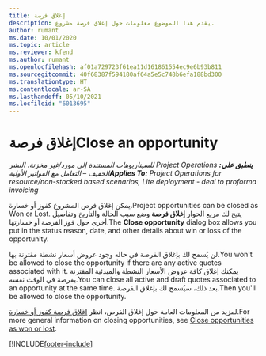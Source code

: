 ```yaml
---
title: إغلاق فرصة
description: يقدم هذا الموضوع معلومات حول إغلاق فرصة مشروع.
author: rumant
ms.date: 10/01/2020
ms.topic: article
ms.reviewer: kfend
ms.author: rumant
ms.openlocfilehash: af01a729723f61ea11d161861554ec9e6b93b811
ms.sourcegitcommit: 40f68387f594180af64a5e5c748b6efa188bd300
ms.translationtype: HT
ms.contentlocale: ar-SA
ms.lasthandoff: 05/10/2021
ms.locfileid: "6013695"
---
```

# <a name="close-an-opportunity"></a><span data-ttu-id="e081b-103">إغلاق فرصة</span><span class="sxs-lookup"><span data-stu-id="e081b-103">Close an opportunity</span></span>

<span data-ttu-id="e081b-104">_**ينطبق علي:** ‏‫Project Operations للسيناريوهات المستندة إلى مورد/غير مخزنة‬، ‏‫النشر الخفيف – التعامل مع الفواتير الأولية‬_</span><span class="sxs-lookup"><span data-stu-id="e081b-104">_**Applies To:** Project Operations for resource/non-stocked based scenarios, Lite deployment - deal to proforma invoicing_</span></span>

<span data-ttu-id="e081b-105">يمكن إغلاق فرص المشروع كفوز أو خسارة.</span><span class="sxs-lookup"><span data-stu-id="e081b-105">Project opportunities can be closed as Won or Lost.</span></span> <span data-ttu-id="e081b-106">يتيح لك مربع الحوار **إغلاق فرصة** وضع سبب الحالة والتاريخ وتفاصيل أخرى حول فوز الفرصة أو خسارتها.</span><span class="sxs-lookup"><span data-stu-id="e081b-106">The **Close opportunity** dialog box allows you put in the status reason, date, and other details about win or loss of the opportunity.</span></span>

<span data-ttu-id="e081b-107">لن يُسمح لك بإغلاق الفرصة في حاله وجود عروض أسعار نشطة مقترنة بها.</span><span class="sxs-lookup"><span data-stu-id="e081b-107">You won't be allowed to close the opportunity if there are any active quotes associated with it.</span></span> <span data-ttu-id="e081b-108">يمكنك إغلاق كافة عروض الأسعار النشطة والمبدئية المقترنة بفرصة في الوقت نفسه.</span><span class="sxs-lookup"><span data-stu-id="e081b-108">You can close all active and draft quotes associated to an opportunity at the same time.</span></span> <span data-ttu-id="e081b-109">بعد ذلك، سيُسمح لك بإغلاق الفرصة.</span><span class="sxs-lookup"><span data-stu-id="e081b-109">Then you'll be allowed to close the opportunity.</span></span>

<span data-ttu-id="e081b-110">لمزيد من المعلومات العامة حول إغلاق الفرص، انظر [إغلاق فرصة كفوز أو خسارة](/dynamics365/sales-enterprise/close-opportunity-won-lost-sales).</span><span class="sxs-lookup"><span data-stu-id="e081b-110">For more general information on closing opportunities, see [Close opportunities as won or lost](/dynamics365/sales-enterprise/close-opportunity-won-lost-sales).</span></span>


[!INCLUDE[footer-include](../includes/footer-banner.md)]